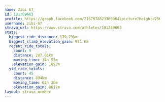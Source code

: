 ```yaml
---
name: Zibi 67
id: 101389603
profile: https://graph.facebook.com/2167978823369064/picture?height=256&width=256
username: zibi-67
strava_url: https://www.strava.com/athletes/101389603
stats:
  biggest_ride_distance: 179.73km
  biggest_climb_elevation_gain: 971.6m
  recent_ride_totals:
    count: 9
    distance: 287.06km
    moving_time: 14h 53m
    elevation_gain: 1892m
  ytd_ride_totals:
    count: 45
    distance: 894km
    moving_time: 62h 30m
    elevation_gain: 8617m
layout: strava_member
--- 
```


